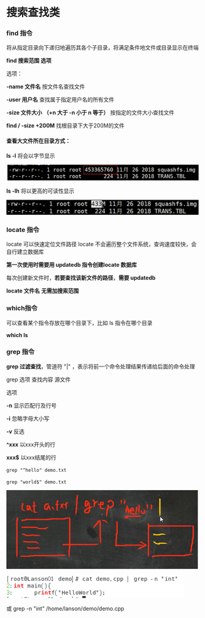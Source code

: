 # 搜索查找类

### find 指令

将从指定目录向下递归地遍历其各个子目录，将满足条件地文件或目录显示在终端

**find  搜索范围  选项**

选项：  

**-name  文件名**	  按文件名查找文件

**-user  用户名**        查找属于指定用户名的所有文件

**-size  文件大小**	 **（+n 大于 -n 小于 n 等于）**   按指定的文件大小查找文件

**find  /  -size  +200M**	找根目录下大于200M的文件

#### 查看大文件所在目录方式：	

**ls  -l**  将会以字节显示

![image-20221101163541638](images/image-20221101163541638.png)

**ls  -lh**  将以更高的可读性显示

![image-20221101163634984](images/image-20221101163634984.png)

### locate 指令

locate 可以快速定位文件路径  locate 不会遍历整个文件系统，查询速度较快，会自行建立数据库

**第一次使用时需要用 updatedb 指令创建locate 数据库**

每次创建新文件时，**若要查找该新文件的路径**，**需要 updatedb**

**locate  文件名**		**无需加搜索范围**

### which指令

可以查看某个指令存放在哪个目录下，比如  ls  指令在哪个目录

**which ls**

### grep 指令

**grep 过滤查找**，管道符 "|" ，表示将前一个命令处理结果传递给后面的命令处理

grep  选项  查找内容  源文件

选项  

**-n**   显示匹配行及行号

**-i**    忽略字母大小写

**-v**   反选

**^xxx** 	以xxx开头的行

**xxx$**     以xxx结尾的行

`grep "^hello" demo.txt `

`grep "world$" demo.txt`

![image-20221101170938394](images/image-20221101170938394.png)

![image-20221101171324721](images/image-20221101171324721.png)

或  grep  -n  "int"  /home/lanson/demo/demo.cpp